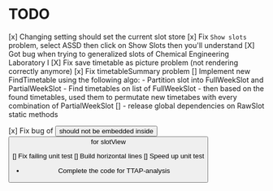 # TODO

[x] Changing setting should set the current slot store
[x] Fix `Show slots` problem, select ASSD then click on Show Slots then you'll understand
[X] Got bug when trying to generalized slots of Chemical Engineering Laboratory I
[X] Fix save timetable as picture problem (not rendering correctly anymore)
[x] Fix timetableSummary problem
[] Implement new FindTimetable using the following algo:
    - Partition slot into FullWeekSlot and PartialWeekSlot
    - Find timetables on list of FullWeekSlot
    - then based on the found timetables, used them to permutate new timetabes with every combination of PartialWeekSlot
[] - release global dependencies on RawSlot static methods

[x] Fix bug of <button> should not be embedded inside <button> for slotView

[] Fix failing unit test
[] Build horizontal lines
[] Speed up unit test

- Complete the code for TTAP-analysis
